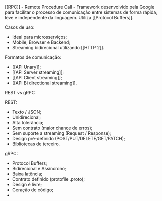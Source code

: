 [[RPC]] - Remote Procedure Call - Framework desenvolvido pela Google para facilitar o processo de comunicação entre sistemas de forma rápida, leve e independente da linguagem. Utiliza [[Protocol Buffers]].

Casos de uso:
- Ideal para microsserviços;
- Mobile, Browser e Backend;
- Streaming bidirecional utilizando [[HTTP 2]].

Formatos de comunicação:
- [[API Unary]];
- [[API Server streaming]];
- [[API Client streaming]];
- [[API Bi directional streaming]].


REST vs gRPC

REST:
- Texto / JSON;
- Unidirecional;
- Alta tolerância;
- Sem contrato (maior chance de erros);
- Sem suporte a streaming (Request / Response);
- Design pré-definido (POST/PUT/DELETE/GET/PATCH);
- Bibliotecas de terceiro.

gRPC:
- Protocol Buffers;
- Bidirecional e Assíncrono;
- Baixa latência;
- Contrato definido (protofile .proto);
- Design é livre;
- Geração de código;
- 
